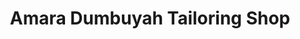 ---
title: "Amara Dumbuyah Tailoring Shop"
url: /voinjama/amara-dumbuyah-tailoring-shop/
shop: Schneiderei
---